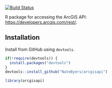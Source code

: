 [![Build Status](https://travis-ci.org/NateByers/arcgisapi.svg?branch=master)](https://travis-ci.org/NateByers/arcgisapi)


R package for accessing the ArcGIS API: https://developers.arcgis.com/rest/.

## Installation

Install from GitHub using `devtools`.


```r
if(!require(devtools)) {
  install.packages("devtools")
}
devtools::install_github("NateByers/arcgisapi")

library(arcgisapi)
```
